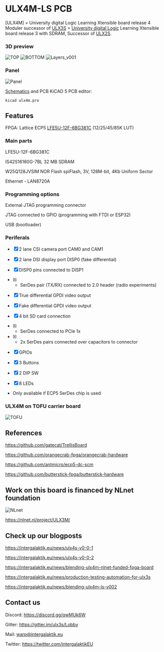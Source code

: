 # ULX4M-LS PCB

[ULX4M] = University digital Logic Learning Xtensible board release 4 Moduler successor of [ULX3S](http://radiona.org/ulx3s) = [University digital Logic](https://www.fer.unizg.hr/en/course/diglog) Learning
Xtensible board release 3 with SDRAM,
Successor of [ULX2S](http://github.com/emard/ulx2s).

### 3D preview

![TOP](/pic/ULX4M-LS_top_v003.png)
![BOTTOM](/pic/ULX4M-LS_bottom_v003.png)
![Layers_v001](/pic/6_layer_PCB.png)

### Panel

![Panel](/pic/ulx4m_ls_panel.png)

[Schematics](/doc/schematics.pdf) and PCB KiCAD 5 PCB editor:

    kicad ulx4m.pro

## Features

FPGA: Lattice ECP5 [LFE5U-12F-6BG381C](http://www.latticesemi.com/~/media/LatticeSemi/Documents/DataSheets/ECP5/FPGA-DS-02012.pdf?document_id=50461) (12/25/45/85K LUT)

### Main parts

LFE5U-12F-6BG381C

IS42S16160G-7BL 32 MB SDRAM 

W25Q128JVSIM NOR Flash spiFlash, 3V, 128M-bit, 4Kb Uniform Sector

Ethernet - LAN8720A

### Programming options

External JTAG programming connector

JTAG connected to GPIO (programming with FTDI or ESP32)

USB (bootloader)

### Periferals

- [x] 2 lane CSI camera port  CAM0 and CAM1

- [x] 2 lane DSI display port DISP0 (fake differential)

- [x] DISP0 pins connected to DISP1

- [x] * SerDes pair (TX/RX) connected to 2.0 header (radio experiments)

- [x] True differential GPDI video output

- [x] Fake differential GPDI video output

- [x] 4 bit SD card connection

- [x] * SerDes connected to PCIe 1x 

- [x] * 2x SerDes pairs connected over capacitors to connector

- [x] GPIOs

- [x] 3 Buttons

- [x] 2 DIP SW

- [x] 8 LEDs

* Only available if ECP5 SerDes chip is used

### ULX4M on TOFU carrier board

![TOFU](/pic/ULX4M_TOFU.png)

## References

https://github.com/gatecat/TrellisBoard

https://github.com/orangecrab-fpga/orangecrab-hardware

https://github.com/antmicro/ecp5-dc-scm

https://github.com/butterstick-fpga/butterstick-hardware

## Work on this board is financed by NLnet foundation

![NLnet](/pic/banner-320x120.png)

https://nlnet.nl/project/ULX3M/

## Check up our blogposts

https://intergalaktik.eu/news/ulx4s-v0-0-1

https://intergalaktik.eu/news/ulx4s-v0-0-2

https://intergalaktik.eu/news/blending-ulx4m-nlnet-funded-fpga-board

https://intergalaktik.eu/news/production-testing-automation-for-ulx3s

https://intergalaktik.eu/news/blending-ulx4m-ls-v002

## Contact us

Discord: https://discord.gg/qwMUk6W

Gitter: https://gitter.im/ulx3s/Lobby

Mail: warp@intergalaktik.eu

Twitter: https://twitter.com/intergalaktikEU
